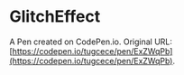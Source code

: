 # GlitchEffect

A Pen created on CodePen.io. Original URL: [https://codepen.io/tugcece/pen/ExZWqPb](https://codepen.io/tugcece/pen/ExZWqPb).


